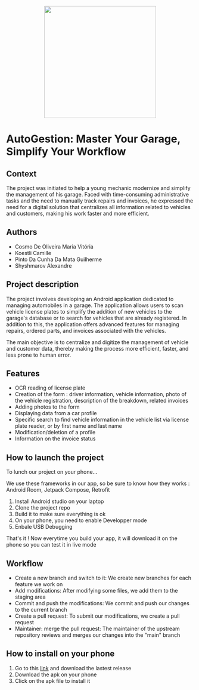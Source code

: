 <p align="center"><img src="https://github.com/user-attachments/assets/f9ad6a23-a775-4614-a62d-c5dde96a19f4" width="300" height="300">

# AutoGestion: Master Your Garage, Simplify Your Workflow </p>

## Context
The project was initiated to help a young mechanic modernize and simplify the management of his garage. Faced with time-consuming administrative tasks and the need to manually track repairs and invoices, he expressed the need for a digital solution that centralizes all information related to vehicles and customers, making his work faster and more efficient.

## Authors
- Cosmo De Oliveira Maria Vitória
- Koestli Camille
- Pinto Da Cunha Da Mata Guilherme
- Shyshmarov Alexandre

## Project description
The project involves developing an Android application dedicated to managing automobiles in a garage. The application allows users to scan vehicle license plates to simplify the addition of new vehicles to the garage's database or to search for vehicles that are already registered. In addition to this, the application offers advanced features for managing repairs, ordered parts, and invoices associated with the vehicles.

The main objective is to centralize and digitize the management of vehicle and customer data, thereby making the process more efficient, faster, and less prone to human error.

## Features
- OCR reading of license plate
- Creation of the form : driver information, vehicle information, photo of the vehicle registration, description of the breakdown, related invoices
- Adding photos to the form
- Displaying data from a car profile
- Specific search to find vehicle information in the vehicle list via license plate reader, or by first name and last name
- Modification/deletion of a profile
- Information on the invoice status

## How to launch the project

To lunch our project on your phone...

We use these frameworks in our app, so be sure to know how they works : Android Room, Jetpack Compose, Retrofit

1. Install Android studio on your laptop
2. Clone the project repo
3. Build it to make sure everything is ok
4. On your phone, you need to enable Developper mode
5. Enbale USB Debugging

That's it ! Now everytime you build your app, it will download it on the phone so you can test it in live mode


## Workflow
- Create a new branch and switch to it: We create new branches for each feature we work on
- Add modifications: After modifying some files, we add them to the staging area
- Commit and push the modifications: We commit and push our changes to the current branch
- Create a pull request: To submit our modifications, we create a pull request
- Maintainer: merge the pull request: The maintainer of the upstream repository reviews and merges our changes into the "main" branch

## How to install on your phone 

1. Go to this [link](https://github.com/AutoGestion2024/AutoGestionApp/releases) and download the lastest release
2. Download the apk on your phone
3. Click on the apk file to install it
